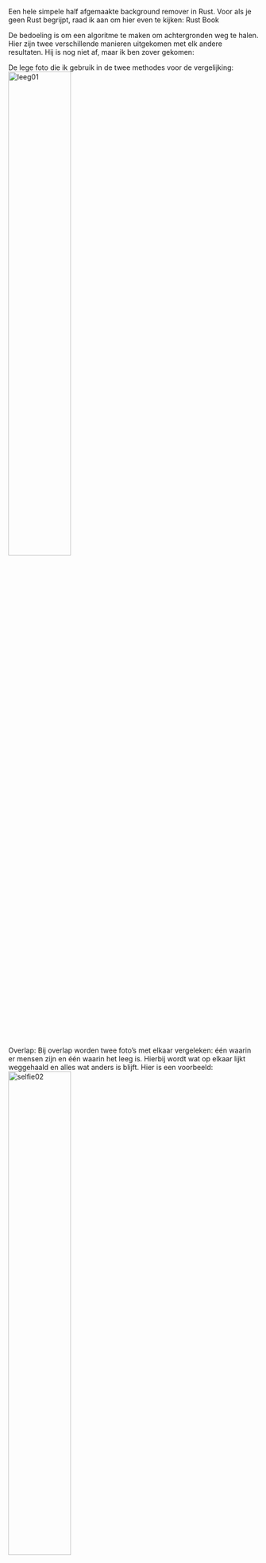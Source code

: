 Een hele simpele half afgemaakte background remover in Rust.
Voor als je geen Rust begrijpt, raad ik aan om hier even te kijken: Rust Book

De bedoeling is om een algoritme te maken om achtergronden weg te halen. Hier zijn twee verschillende manieren uitgekomen met elk andere resultaten. Hij is nog niet af, maar ik ben zover gekomen:

De lege foto die ik gebruik in de twee methodes voor de vergelijking:
<img src="https://github.com/StevenSeagull1/background-remover/assets/87282545/62ce727d-7be8-4caf-b5cd-1421689f4a90" alt="leeg01" style="width: 50%; height: auto;">

Overlap:
Bij overlap worden twee foto’s met elkaar vergeleken: één waarin er mensen zijn en één waarin het leeg is. Hierbij wordt wat op elkaar lijkt weggehaald en alles wat anders is blijft. Hier is een voorbeeld:
<img src="https://github.com/StevenSeagull1/background-remover/assets/87282545/697ca923-4000-4f1a-82dc-049290d022e0" alt="selfie02" style="width: 50%; height: auto;"> <img src="https://github.com/StevenSeagull1/background-remover/assets/87282545/9a55120a-9d0e-4438-869d-47e65fc6c47d" alt="poging3" style="width: 50%; height: auto;">

Verhouding:
Bij verhouding gebeurt het net iets anders. Hier worden ook de foto's vergeleken, maar er wordt gekeken naar of de verhouding erg verandert. Hier wordt het gemiddelde gepakt van de RGB-waardes. Dus een pixel met R30, G40, B50 heeft een gemiddelde van 40. Als de pixel in de andere foto een compleet ander gemiddelde heeft, wordt de pixel weggehaald. Op deze manier kun je ervoor zorgen dat als er een groot verschil is in belichting, er niks verandert aan het algoritme. Hier is een voorbeeld:
<img src="https://github.com/StevenSeagull1/background-remover/assets/87282545/697ca923-4000-4f1a-82dc-049290d022e0" alt="selfie02" style="width: 50%; height: auto;"> <img src="https://github.com/StevenSeagull1/background-remover/assets/87282545/7f765461-654a-41ca-a979-0cc570ddc27b" alt="poging4" style="width: 50%; height: auto;">

TODO:
Het probleem met overlap is nu nog dat belichting een te grote impact heeft en voor problemen kan zorgen. Hiervoor is "verhouding" gemaakt. Het probleem hiermee is dat je dan het probleem krijgt dat hele lage waardes die donker zijn in de weg gaan zitten. Hiervoor zou nu nog een oplossing bedacht moeten worden. Een idee zou zijn om alle lage waardes te negeren.
